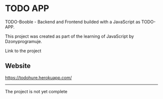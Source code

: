 # TODO APP
TODO-Booble - Backend and Frontend builded with a JavaScript as TODO-APP.

This project was created as part of the learning of JavaScript by Dzonyprogramuje.



Link to the project

## Website
https://todohure.herokuapp.com/

_______________________________
The project is not yet complete